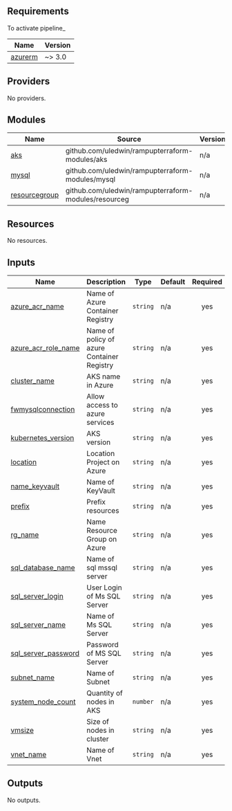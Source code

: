 ## Requirements
To activate pipeline_

| Name | Version |
|------|---------|
| <a name="requirement_azurerm"></a> [azurerm](#requirement\_azurerm) | ~> 3.0 |

## Providers

No providers.

## Modules

| Name | Source | Version |
|------|--------|---------|
| <a name="module_aks"></a> [aks](#module\_aks) | github.com/uledwin/rampupterraform-modules/aks | n/a |
| <a name="module_mysql"></a> [mysql](#module\_mysql) | github.com/uledwin/rampupterraform-modules/mysql | n/a |
| <a name="module_resourcegroup"></a> [resourcegroup](#module\_resourcegroup) | github.com/uledwin/rampupterraform-modules/resourceg | n/a |

## Resources

No resources.

## Inputs

| Name | Description | Type | Default | Required |
|------|-------------|------|---------|:--------:|
| <a name="input_azure_acr_name"></a> [azure\_acr\_name](#input\_azure\_acr\_name) | Name of Azure Container Registry | `string` | n/a | yes |
| <a name="input_azure_acr_role_name"></a> [azure\_acr\_role\_name](#input\_azure\_acr\_role\_name) | Name of policy of azure Container Registry | `string` | n/a | yes |
| <a name="input_cluster_name"></a> [cluster\_name](#input\_cluster\_name) | AKS name in Azure | `string` | n/a | yes |
| <a name="input_fwmysqlconnection"></a> [fwmysqlconnection](#input\_fwmysqlconnection) | Allow access to azure services | `string` | n/a | yes |
| <a name="input_kubernetes_version"></a> [kubernetes\_version](#input\_kubernetes\_version) | AKS version | `string` | n/a | yes |
| <a name="input_location"></a> [location](#input\_location) | Location Project on Azure | `string` | n/a | yes |
| <a name="input_name_keyvault"></a> [name\_keyvault](#input\_name\_keyvault) | Name of KeyVault | `string` | n/a | yes |
| <a name="input_prefix"></a> [prefix](#input\_prefix) | Prefix resources | `string` | n/a | yes |
| <a name="input_rg_name"></a> [rg\_name](#input\_rg\_name) | Name Resource Group on Azure | `string` | n/a | yes |
| <a name="input_sql_database_name"></a> [sql\_database\_name](#input\_sql\_database\_name) | Name of sql mssql server | `string` | n/a | yes |
| <a name="input_sql_server_login"></a> [sql\_server\_login](#input\_sql\_server\_login) | User Login of Ms SQL Server | `string` | n/a | yes |
| <a name="input_sql_server_name"></a> [sql\_server\_name](#input\_sql\_server\_name) | Name of Ms SQL Server | `string` | n/a | yes |
| <a name="input_sql_server_password"></a> [sql\_server\_password](#input\_sql\_server\_password) | Password of MS SQL Server | `string` | n/a | yes |
| <a name="input_subnet_name"></a> [subnet\_name](#input\_subnet\_name) | Name of Subnet | `string` | n/a | yes |
| <a name="input_system_node_count"></a> [system\_node\_count](#input\_system\_node\_count) | Quantity of nodes in AKS | `number` | n/a | yes |
| <a name="input_vmsize"></a> [vmsize](#input\_vmsize) | Size of nodes in cluster | `string` | n/a | yes |
| <a name="input_vnet_name"></a> [vnet\_name](#input\_vnet\_name) | Name of Vnet | `string` | n/a | yes |

## Outputs

No outputs.
